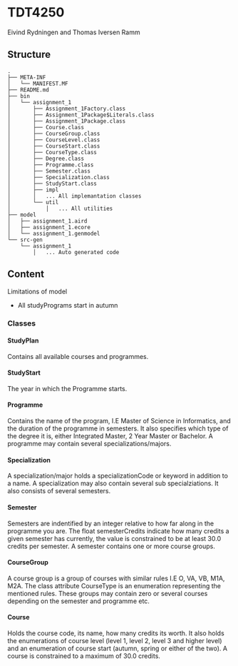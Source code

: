 # TDT4250

Eivind Rydningen and Thomas Iversen Ramm

## Structure
``` 
.
├── META-INF
│   └── MANIFEST.MF
├── README.md
├── bin
│   └── assignment_1
│       ├── Assignment_1Factory.class
│       ├── Assignment_1Package$Literals.class
│       ├── Assignment_1Package.class
│       ├── Course.class
│       ├── CourseGroup.class
│       ├── CourseLevel.class
│       ├── CourseStart.class
│       ├── CourseType.class
│       ├── Degree.class
│       ├── Programme.class
│       ├── Semester.class
│       ├── Specialization.class
│       ├── StudyStart.class
│       ├── impl
│       │   ... All implemantation classes
│       └── util
│           │   ... All utilities
├── model
│   ├── assignment_1.aird
│   ├── assignment_1.ecore
│   └── assignment_1.genmodel
└── src-gen
    └── assignment_1
        │   ... Auto generated code
```

## Content


Limitations of model
* All studyPrograms start in autumn

### Classes

#### StudyPlan
Contains all available courses and programmes.

#### StudyStart
The year in which the Programme starts.

#### Programme
Contains the name of the program, I.E Master of Science in Informatics, and the duration of the programme in semesters. It also specifies which type of the degree it is, either Integrated Master, 2 Year Master or Bachelor. A programme may contain several specializations/majors.

#### Specialization
A specialization/major holds a specializationCode or keyword in addition to a name. A specialization may also contain several sub specialziations. It also consists of several semesters.

#### Semester
Semesters are indentified by an integer relative to how far along in the programme you are. The float semesterCredits indicate how many credits a given semester has currently, the value is constrained to be at least 30.0 credits per semester. A semester contains one or more course groups.

#### CourseGroup
A course group is a group of courses with similar rules I.E O, VA, VB, M1A, M2A. The class attribute CourseType is an enumeration representing the mentioned rules. These groups may contain zero or several courses depending on the semester and programme etc.

#### Course
Holds the course code, its name, how many credits its worth. It also holds the enumerations of course level (level 1, level 2, level 3 and higher level) and an enumeration of course start (autumn, spring or either of the two). A course is constrained to a maximum of 30.0 credits.
